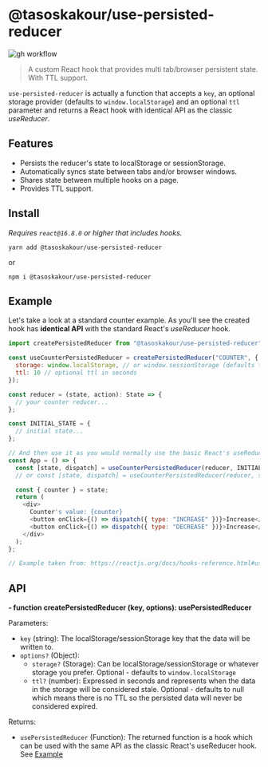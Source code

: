 # @tasoskakour/use-persisted-reducer

![gh workflow](https://github.com/tasoskakour/use-persisted-reducer/actions/workflows/ci-cd.yml/badge.svg) 


> A custom React hook that provides multi tab/browser persistent state. With TTL support.

`use-persisted-reducer` is actually a function that accepts a `key`, an optional storage provider (defaults to `window.localStorage`) and an optional `ttl` parameter and returns a React hook with identical API as the classic _useReducer_.

## Features

- Persists the reducer's state to localStorage or sessionStorage.
- Automatically syncs state between tabs and/or browser windows.
- Shares state between multiple hooks on a page.
- Provides TTL support.

## Install

_Requires `react@16.8.0` or higher that includes hooks._

```console
yarn add @tasoskakour/use-persisted-reducer
```

or

```console
npm i @tasoskakour/use-persisted-reducer
```

## Example

Let's take a look at a standard counter example. As you'll see the created hook has **identical API** with the standard React's _useReducer_ hook.

```js
import createPersistedReducer from "@tasoskakour/use-persisted-reducer";

const useCounterPersistedReducer = createPersistedReducer("COUNTER", {
  storage: window.localStorage, // or window.sessionStorage (defaults to localStorage)
  ttl: 10 // optional ttl in seconds
});

const reducer = (state, action): State => {
  // your counter reducer...
};

const INITIAL_STATE = {
  // initial state...
};

// And then use it as you would normally use the basic React's useReducer hook
const App = () => {
  const [state, dispatch] = useCounterPersistedReducer(reducer, INITIAL_STATE);
  // or const [state, dispatch] = useCounterPersistedReducer(reducer, someArgument, someInitFunction);

  const { counter } = state;
  return (
    <div>
      Counter's value: {counter}
      <button onClick={() => dispatch({ type: "INCREASE" })}>Increase</button>
      <button onClick={() => dispatch({ type: "DECREASE" })}>Increase</button>
    </div>
  );
};

// Example taken from: https://reactjs.org/docs/hooks-reference.html#usereducer
```

## API

**- function createPersistedReducer (key, options): usePersistedReducer**

Parameters:
- `key` (string): The localStorage/sessionStorage key that the data will be written to.
- `options?` (Object): 
    - `storage?` (Storage): Can be localStorage/sessionStorage or whatever storage you prefer. Optional - defaults to `window.localStorage`
    - `ttl?` (number): Expressed in seconds and represents when the data in the storage will be considered stale. Optional - defaults to null which means there is no TTL so the persisted data will never be considered expired.

Returns:
- `usePersistedReducer` (Function): The returned function is a hook which can be used with the same API as the classic React's useReducer hook. See [Example](#example)
    
